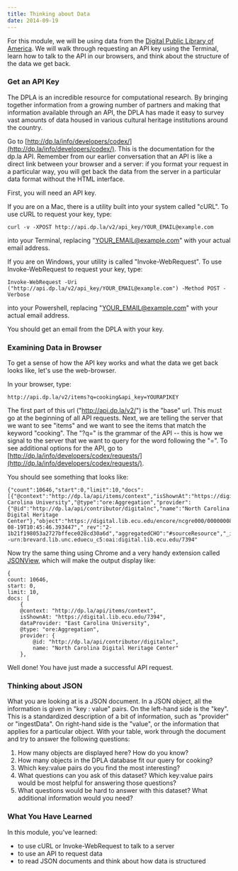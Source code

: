```yaml
---
title: Thinking about Data
date: 2014-09-19
---
```


For this module, we will be using data from the [Digital Public Library of America](http://dp.la). We will walk through requesting an API key using the Terminal, learn how to talk to the API in our browsers, and think about the structure of the data we get back.

### Get an API Key

The DPLA is an incredible resource for computational research. By bringing together information from a growing number of partners and making that information available through an API, the DPLA has made it easy to survey vast amounts of data housed in various cultural heritage institutions around the country.

Go to [http://dp.la/info/developers/codex/](http://dp.la/info/developers/codex/). This is the documentation for the dp.la API. Remember from our earlier conversation that an API is like a direct link between your browser and a server: if you format your request in a particular way, you will get back the data from the server in a particular data format without the HTML interface.

First, you will need an API key. 

If you are on a Mac, there is a utility built into your system called "cURL". To use cURL to request your key, type:

	curl -v -XPOST http://api.dp.la/v2/api_key/YOUR_EMAIL@example.com

into your Terminal, replacing "YOUR_EMAIL@example.com" with your actual email address.

If you are on Windows, your utility is called "Invoke-WebRequest". To use Invoke-WebRequest to request your key, type:

	Invoke-WebRequest -Uri ("http://api.dp.la/v2/api_key/YOUR_EMAIL@example.com") -Method POST -Verbose 

into your Powershell, replacing "YOUR_EMAIL@example.com" with your actual email address.

You should get an email from the DPLA with your key. 

### Examining Data in Browser

To get a sense of how the API key works and what the data we get back looks like, let's use the web-browser. 

In your browser, type:

	http://api.dp.la/v2/items?q=cooking&api_key=YOURAPIKEY

The first part of this url ("http://api.dp.la/v2/") is the "base" url. This must go at the beginning of all API requests. Next, we are telling the server that we want to see "items" and we want to see the items that match the keyword "cooking". The "?q=" is the grammar of the API -- this is how we signal to the server that we want to query for the word following the "=". To see additional options for the API, go to [http://dp.la/info/developers/codex/requests/](http://dp.la/info/developers/codex/requests/).

You should see something that looks like:

	{"count":10646,"start":0,"limit":10,"docs":[{"@context":"http://dp.la/api/items/context","isShownAt":"https://digital.lib.ecu.edu/7394","dataProvider":"East Carolina University","@type":"ore:Aggregation","provider":{"@id":"http://dp.la/api/contributor/digitalnc","name":"North Carolina Digital Heritage Center"},"object":"https://digital.lib.ecu.edu/encore/ncgre000/00000008/00007394/00007394_tn_0001.gif","ingestionSequence":14,"id":"7cb32765b538a57a35fbdbfad03be57b","ingestDate":"2014-08-19T10:45:46.393447","_rev":"2-1b21f198053a2727bffece028cd30a6d","aggregatedCHO":"#sourceResource","_id":"digitalnc--urn:brevard.lib.unc.eduecu_c5:oai:digital.lib.ecu.edu/7394"

Now try the same thing using Chrome and a very handy extension called [JSONView](https://chrome.google.com/webstore/detail/jsonview/chklaanhfefbnpoihckbnefhakgolnmc), which will make the output display like:

	{
	count: 10646,
	start: 0,
	limit: 10,
	docs: [
		{
		@context: "http://dp.la/api/items/context",
		isShownAt: "https://digital.lib.ecu.edu/7394",
		dataProvider: "East Carolina University",
		@type: "ore:Aggregation",
		provider: {
			@id: "http://dp.la/api/contributor/digitalnc",
			name: "North Carolina Digital Heritage Center"
		},

Well done! You have just made a successful API request.

### Thinking about JSON

What you are looking at is a JSON document. In a JSON object, all the information is given in "key : value" pairs. On the left-hand side is the "key". This is a standardized description of a bit of information, such as "provider" or "ingestData". On right-hand side is the "value", or the information that applies for a particular object. With your table, work through the document and try to answer the following questions:

1. How many objects are displayed here? How do you know?
2. How many objects in the DPLA database fit our query for cooking? 
3. Which key:value pairs do you find the most interesting?
4. What questions can you ask of this dataset? Which key:value pairs would be most helpful for answering those questions?
5. What questions would be hard to answer with this dataset? What additional information would you need?

### What You Have Learned

In this module, you've learned:

- to use cURL or Invoke-WebRequest to talk to a server
- to use an API to request data
- to read JSON documents and think about how data is structured


